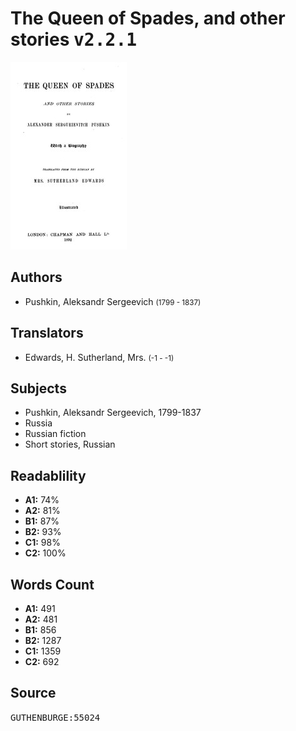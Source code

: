 # The Queen of Spades, and other stories <kbd>v2.2.1</kbd>

![](./cover.medium.jpg "")

## Authors


 - Pushkin, Aleksandr Sergeevich <small>(1799 - 1837)</small>

## Translators


 - Edwards, H. Sutherland, Mrs. <small>(-1 - -1)</small>

## Subjects


 - Pushkin, Aleksandr Sergeevich, 1799-1837
 - Russia
 - Russian fiction
 - Short stories, Russian

## Readablility


 - **A1:** 74%
 - **A2:** 81%
 - **B1:** 87%
 - **B2:** 93%
 - **C1:** 98%
 - **C2:** 100%

## Words Count


 - **A1:** 491
 - **A2:** 481
 - **B1:** 856
 - **B2:** 1287
 - **C1:** 1359
 - **C2:** 692

## Source


<kbd>GUTHENBURGE:55024</kbd>
